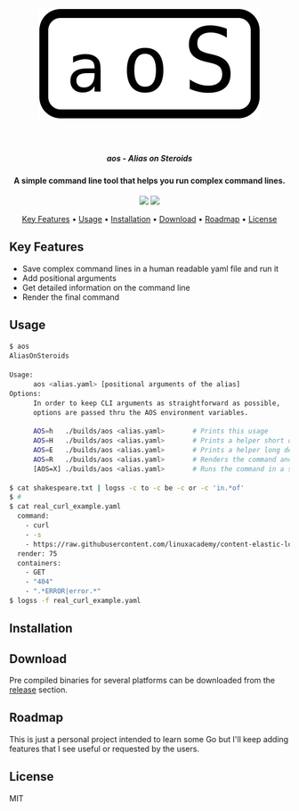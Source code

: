 <h1 align="center">
  <br>
  <img src="assets/logo.svg" alt="aos" width="400">
  <br>
  <br>
</h1>

<h5 align="center">aos - Alias on Steroids</h5>
<h4 align="center">A simple command line tool that helps you run complex command lines.</h4>


<p align="center">
  <img src="https://github.com/todoesverso/aos/actions/workflows/main.yaml/badge.svg">
  <img src="https://img.shields.io/badge/PRs-welcome-brightgreen.svg?style=flat-square">
</p>

<p align="center">
  <a href="#key-features">Key Features</a> •
  <a href="#usage">Usage</a> •
  <a href="#installation">Installation</a> •
  <a href="#download">Download</a> •
  <a href="#roadmap">Roadmap</a> •
  <a href="#license">License</a>
</p>

## Key Features

* Save complex command lines in a human readable yaml file and run it
* Add positional arguments
* Get detailed information on the command line 
* Render the final command

## Usage

  ```sh
  $ aos
  AliasOnSteroids

  Usage:
        aos <alias.yaml> [positional arguments of the alias]
  Options:
        In order to keep CLI arguments as straightforward as possible,
        options are passed thru the AOS environment variables.

        AOS=h   ./builds/aos <alias.yaml>       # Prints this usage
        AOS=H   ./builds/aos <alias.yaml>       # Prints a helper short description of the alias
        AOS=E   ./builds/aos <alias.yaml>       # Prints a helper long description of the alias
        AOS=R   ./builds/aos <alias.yaml>       # Renders the command and prints it to stdout
        [AOS=X] ./builds/aos <alias.yaml>       # Runs the command in a shell.

  $ cat shakespeare.txt | logss -c to -c be -c or -c 'in.*of'
  $ # 
  $ cat real_curl_example.yaml
    command:
      - curl
      - -s
      - https://raw.githubusercontent.com/linuxacademy/content-elastic-log-samples/master/access.log
    render: 75
    containers:
      - GET
      - "404"
      - ".*ERROR|error.*"
  $ logss -f real_curl_example.yaml 
  ```

## Installation

## Download

Pre compiled binaries for several platforms can be downloaded from the [release](https://github.com/todoesverso/aos/releases) section.

## Roadmap

This is just a personal project intended to learn some Go but I'll keep adding features that I see useful or requested by the users. 

## License

MIT
